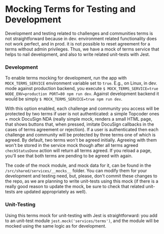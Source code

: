 # Mocking Terms for Testing and Development

Development and testing related to challenges and communities terms is not straightforward because in dev. environment related functionality does not work perfect, and in prod. it is not possible to reset agreement for a terms without admin privileges. Thus, we have a mock of terms service that helps to nail development, and also to write related unit-tests with Jest.

### Development

To enable terms mocking for development, run the app with `MOCK_TERMS_SERVICE` environment variable set to `true`. E.g., on Linux, in dev. mode against production backend, you execute `$ MOCK_TERMS_SERVICE=true NODE_ENV=production PORT=80 npm run dev`. Against development backend it would be simply `$ MOCK_TERMS_SERVICE=true npm run dev`.

With this option enabled, each challenge and community you access will be protected by two terms if user is not authenticated: a simple Topcoder ones + mock DocuSign NDA (really simple mock, renders a small HTML page, that shows buttons that, when pressed, imitate DocuSign callbacks in the cases of terms agreement or rejection). If a user is authenticated then each challenge and community will be protected by three terms one of which is agreed. By default, two terms won't be agreed initially. Agreeing with them won't be stored in the service mock though after all terms agreed `checkStatusDone` action will return all terms agreed. If you reload a page, you'll see that both terms are pending to be agreed with again.

The code of the mock module, and mock data for it, can be found in the `/src/shared/services/__mocks__` folder. You can modify them for your development and testing need, but, please, don't commit these changes to the repo, as we are planning to write unit-tests using this mock (if there is a really good reason to update the mock, be sure to check that related unit-tests are updated appropriately as well).

### Unit-Testing

Using this terms mock for unit-testing with Jest is straightforward: you add to an unit-test module `jest.mock('services/terms')`, and the module will be mocked using the same logic as for development.

